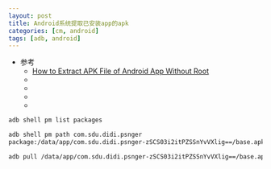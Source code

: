 ```yaml
---
layout: post
title: Android系统提取已安装app的apk
categories: [cm, android]
tags: [adb, android]
---
```


* 参考
  * [How to Extract APK File of Android App Without Root](https://beebom.com/how-extract-apk-android-app/)
  * []()
  * []()
  * []()
  * []()



~~~bash
adb shell pm list packages

adb shell pm path com.sdu.didi.psnger
package:/data/app/com.sdu.didi.psnger-zSCS03i2itPZSSnYvVXlig==/base.apk

adb pull /data/app/com.sdu.didi.psnger-zSCS03i2itPZSSnYvVXlig==/base.apk .
~~~
































